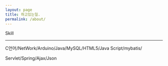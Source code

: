 ```yaml
---
layout: page
title: 하고있는일.
permalink: /about/
---
```


Skill 
- - -
C언어/NetWork/Arduino/Java/MySQL/HTML5/Java Script/mybatis/

Servlet/Spring/Ajax/Json 